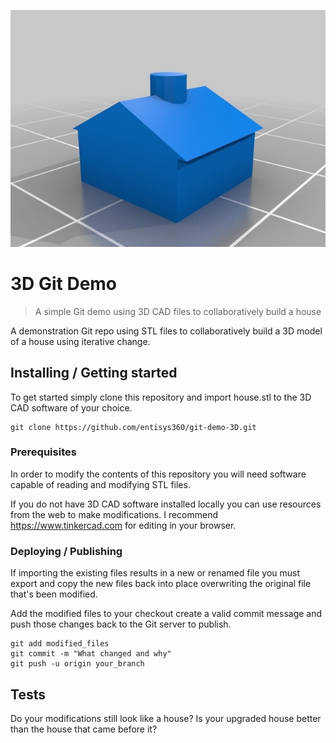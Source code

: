 ![Logo of the project](/docs/Monopoly_House.jpg)

# 3D Git Demo
> A simple Git demo using 3D CAD files to collaboratively build a house

A demonstration Git repo using STL files to collaboratively build a 3D model 
of a house using iterative change.


## Installing / Getting started

To get started simply clone this repository and import house.stl to the 
3D CAD software of your choice.

```shell
git clone https://github.com/entisys360/git-demo-3D.git
```

### Prerequisites

In order to modify the contents of this repository you will need software 
capable of reading and modifying STL files.

If you do not have 3D CAD software installed locally you can use resources
from the web to make modifications. 
I recommend https://www.tinkercad.com for editing in your browser.

### Deploying / Publishing

If importing the existing files results in a new or renamed file you must
export and copy the new files back into place overwriting the original
file that's been modified.

Add the modified files to your checkout create a valid commit message and
push those changes back to the Git server to publish.

```shell
git add modified_files
git commit -m "What changed and why"
git push -u origin your_branch
```

## Tests

Do your modifications still look like a house? Is your upgraded house better 
than the house that came before it?

